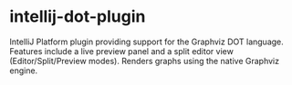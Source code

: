 # intellij-dot-plugin
IntelliJ Platform plugin providing support for the Graphviz DOT language.
Features include a live preview panel and a split editor view (Editor/Split/Preview modes). 
Renders graphs using the native Graphviz engine.
